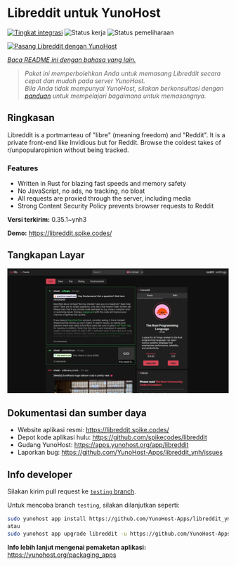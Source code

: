 <!--
N.B.: README ini dibuat secara otomatis oleh <https://github.com/YunoHost/apps/tree/master/tools/readme_generator>
Ini TIDAK boleh diedit dengan tangan.
-->

# Libreddit untuk YunoHost

[![Tingkat integrasi](https://dash.yunohost.org/integration/libreddit.svg)](https://ci-apps.yunohost.org/ci/apps/libreddit/) ![Status kerja](https://ci-apps.yunohost.org/ci/badges/libreddit.status.svg) ![Status pemeliharaan](https://ci-apps.yunohost.org/ci/badges/libreddit.maintain.svg)

[![Pasang Libreddit dengan YunoHost](https://install-app.yunohost.org/install-with-yunohost.svg)](https://install-app.yunohost.org/?app=libreddit)

*[Baca README ini dengan bahasa yang lain.](./ALL_README.md)*

> *Paket ini memperbolehkan Anda untuk memasang Libreddit secara cepat dan mudah pada server YunoHost.*  
> *Bila Anda tidak mempunyai YunoHost, silakan berkonsultasi dengan [panduan](https://yunohost.org/install) untuk mempelajari bagaimana untuk memasangnya.*

## Ringkasan

Libreddit is a portmanteau of "libre" (meaning freedom) and "Reddit". It is a private front-end like Invidious but for Reddit. Browse the coldest takes of r/unpopularopinion without being tracked.

### Features

- Written in Rust for blazing fast speeds and memory safety
- No JavaScript, no ads, no tracking, no bloat
- All requests are proxied through the server, including media
- Strong Content Security Policy prevents browser requests to Reddit


**Versi terkirim:** 0.35.1~ynh3

**Demo:** <https://libreddit.spike.codes/>

## Tangkapan Layar

![Tangkapan Layar pada Libreddit](./doc/screenshots/screenshot.png)

## Dokumentasi dan sumber daya

- Website aplikasi resmi: <https://libreddit.spike.codes/>
- Depot kode aplikasi hulu: <https://github.com/spikecodes/libreddit>
- Gudang YunoHost: <https://apps.yunohost.org/app/libreddit>
- Laporkan bug: <https://github.com/YunoHost-Apps/libreddit_ynh/issues>

## Info developer

Silakan kirim pull request ke [`testing` branch](https://github.com/YunoHost-Apps/libreddit_ynh/tree/testing).

Untuk mencoba branch `testing`, silakan dilanjutkan seperti:

```bash
sudo yunohost app install https://github.com/YunoHost-Apps/libreddit_ynh/tree/testing --debug
atau
sudo yunohost app upgrade libreddit -u https://github.com/YunoHost-Apps/libreddit_ynh/tree/testing --debug
```

**Info lebih lanjut mengenai pemaketan aplikasi:** <https://yunohost.org/packaging_apps>
